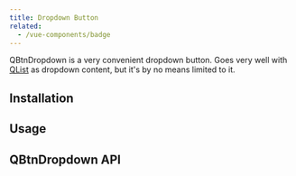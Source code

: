 ```yaml
---
title: Dropdown Button
related:
  - /vue-components/badge
---
```

QBtnDropdown is a very convenient dropdown button. Goes very well with [QList](/vue-components/lists-and-list-items) as dropdown content, but it's by no means limited to it.

## Installation
<doc-installation components="QBtnDropdown" />

## Usage

<doc-example title="Basic" file="QBtnDropdown/Basic" />

<doc-example title="Various content" file="QBtnDropdown/VariousContent" />

<doc-example title="Split" file="QBtnDropdown/Split" />

<doc-example title="Custom button" file="QBtnDropdown/CustomButton" />

<doc-example title="Using v-model" file="QBtnDropdown/Model" />

<doc-example title="Split and router link on main" file="QBtnDropdown/Link" />

## QBtnDropdown API
<doc-api file="QBtnDropdown" />
